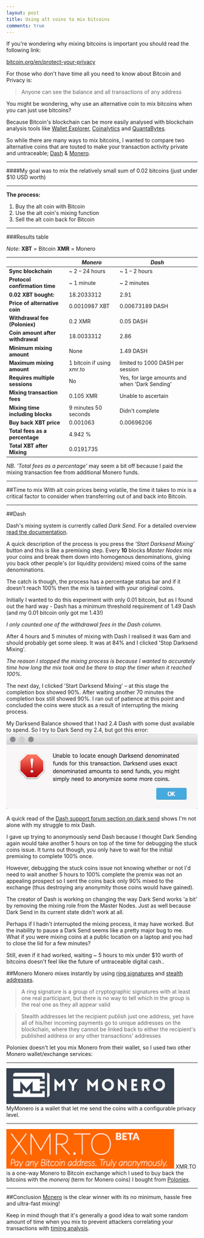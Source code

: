 ```yaml
---
layout: post
title: Using alt coins to mix bitcoins
comments: true
---
```


If you're wondering why mixing bitcoins is important you should read the following link:

[bitcoin.org/en/protect-your-privacy](https://bitcoin.org/en/protect-your-privacy)

For those who don't have time all you need to know about Bitcoin and Privacy is:

>Anyone can see the balance and all transactions of any address

You might be wondering, why use an alternative coin to mix bitcoins when you can just use bitcoins?

Because Bitcoin's blockchain can be more easily analysed with blockchain analysis tools like [Wallet Explorer](https://www.walletexplorer.com/), [Coinalytics](http://coinalytics.co/) and [QuantaBytes](http://www.quantabytes.com/).

So while there are many ways to mix bitcoins, I wanted to compare two alternative coins that are touted to make your transaction activity private and untraceable; [Dash](https://www.dash.org/) & [Monero](https://getmonero.org/home).

- - -

####My goal was to mix the relatively small sum of 0.02 bitcoins (just under $10 USD worth)

- - -
**The process:**

1. Buy the alt coin with Bitcoin
2. Use the alt coin's mixing function
3. Sell the alt coin back for Bitcoin



---

###Results table

*Note:* **XBT** = Bitcoin
**XMR** = Monero

|                                  |*Monero*                 |*Dash*                                        |
|----------------------------------|-------------------------|----------------------------------------------|
|**Sync blockchain**               |~ 2 – 24 hours           |~ 1 – 2 hours                                 |
|**Protocol confirmation time**    |~ 1 minute               |~ 2 minutes                                   |
|**0.02 XBT bought:**              |18.2033312               |2.91                                          |
|**Price of alternative coin**     |0.0010987 XBT            |0.00673189 DASH                               |
|**Withdrawal fee (Poloniex)**     |0.2 XMR                  |0.05 DASH                                     |
|**Coin amount after withdrawal**  |18.0033312               |2.86                                          |
|**Minimum mixing amount**         |None                     |1.49 DASH                                     |
|**Maximum mixing amount**         |1 bitcoin if using xmr.to|limited to 1000 DASH per session              |
|**Requires multiple sessions**    |No                       |Yes, for large amounts and when 'Dark Sending'|
|**Mixing transaction fees**       |0.105 XMR                |Unable to ascertain                           |
|**Mixing time including blocks**  |9 minutes 50 seconds     |Didn't complete                               |
|**Buy back XBT price**            |0.001063                 |0.00696206                                    |
|**Total fees as a percentage**    |4.942 %                  |                                              |
|**Total XBT after Mixing**        |0.0191735                |                                              |

*NB.* *'Total fees as a percentage'* may seem a bit off because I paid the mixing transaction fee from additional Monero funds.

- - -

##Time to mix
With alt coin prices being volatile, the time it takes to mix is a critical factor to consider when transferring out of and back into Bitcoin.

---

##Dash

Dash's mixing system is currently called *Dark Send*. For a detailed overview [read the documentation](https://dashpay.atlassian.net/wiki/display/DOC/Introduction+To+Darksend).

A quick description of the process is you press the *'Start Darksend Mixing'* button and this is like a premixing step. Every **10** blocks *Master Nodes* mix your coins and break them down into homogenous denominations, giving you back other people's (or liquidity providers) mixed coins of the same denominations.

The catch is though, the process has a percentage status bar and if it doesn't reach 100% then the mix is tainted with your original coins.

Initially I wanted to do this experiment with only 0.01 bitcoin, but as I found out the hard way - Dash has a minimum threshold requirement of 1.49 Dash (and my 0.01 bitcoin only got me 1.43!)

*I only counted one of the withdrawal fees in the Dash column*.

After 4 hours and 5 minutes of mixing with Dash I realised it was 6am and should probably get some sleep. It was at 84% and I clicked 'Stop Darksend Mixing'.

*The reason I stopped the mixing process is because I wanted to accurately time how long the mix took and be there to stop the timer when it reached 100%.*

The next day, I clicked 'Start Darksend Mixing' – at this stage the completion box showed 90%. After waiting another 70 minutes the completion box still showed 90%. I ran out of patience at this point and concluded the coins were stuck as a result of interrupting the mixing process.

My Darksend Balance showed that I had 2.4 Dash with some dust available to spend. So I try to Dark Send my 2.4, but got this error:
![errorMsgUnableToAnonymise](/images/unableToAnonymise.png)

A quick read of the [Dash support forum section on dark send](https://dashtalk.org/forums/darksend-questions-and-help.77/) shows I'm not alone with my struggle to mix Dash.

I gave up trying to anonymously send Dash because I thought Dark Sending again would take another 5 hours on top of the time for debugging the stuck coins issue. It turns out though, you only have to wait for the initial premixing to complete 100% once.

However, debugging the stuck coins issue not knowing whether or not I'd need to wait another 5 hours to 100% complete the premix was not an appealing prospect so I sent the coins back only 90% mixed to the exchange (thus destroying any anonymity those coins would have gained).

The creator of Dash is working on changing the way Dark Send works 'a bit' by removing the mixing role from the Master Nodes. Just as well because Dark Send in its current state didn't work at all.

Perhaps if I hadn't interrupted the mixing process, it may have worked. But the inability to pause a Dark Send seems like a pretty major bug to me. What if you were mixing coins at a public location on a laptop and you had to close the lid for a few minutes?

Still, even if it had worked, waiting ~ 5 hours to mix under $10 worth of bitcoins doesn't feel like the future of untraceable digital cash..

##Monero
Monero mixes instantly by using [ring signatures](https://getmonero.org/knowledge-base/moneropedia/ringsignatures) and [stealth addresses](https://getmonero.org/knowledge-base/moneropedia/stealthaddress).

>A ring signature is a group of cryptographic signatures with at least one real participant, but there is no way to tell which in the group is the real one as they all appear valid

>Stealth addresses let the recipient publish just one address, yet have all of his/her incoming payments go to unique addresses on the blockchain, where they cannot be linked back to either the recipient's published address or any other transactions' addresses

Poloniex doesn't let you mix Monero from their wallet, so I used two other Monero wallet/exchange services:

- - -
[![Mymonero](/images/mymonero.png)](https://mymonero.com) MyMonero is a wallet that let me send the coins with a configurable privacy level.

- - -
[![xmr.to](/images/xmrto.png)](https://xmr.to) XMR.TO is a one-way Monero to Bitcoin exchange which I used to buy back the bitcoins with the *moneroj* (term for Monero coins) I bought from [Poloniex](https://poloniex.com).

- - -

##Conclusion
[Monero](https://getmonero.org/home) is the clear winner with its no minimum, hassle free and ultra-fast mixing!

Keep in mind though that it's generally a good idea to wait some random amount of time when you mix to prevent attackers correlating your transactions with [timing analysis](https://bitcoinmagazine.com/articles/is-bitcoin-anonymous-a-complete-beginner-s-guide-1447875283).
